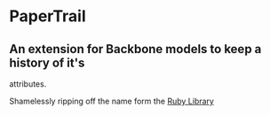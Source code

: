 # PaperTrail

## An extension for Backbone models to keep a history of it's
attributes. 

Shamelessly ripping off the name form the [Ruby Library](https://github.com/airblade/paper_trail/)
